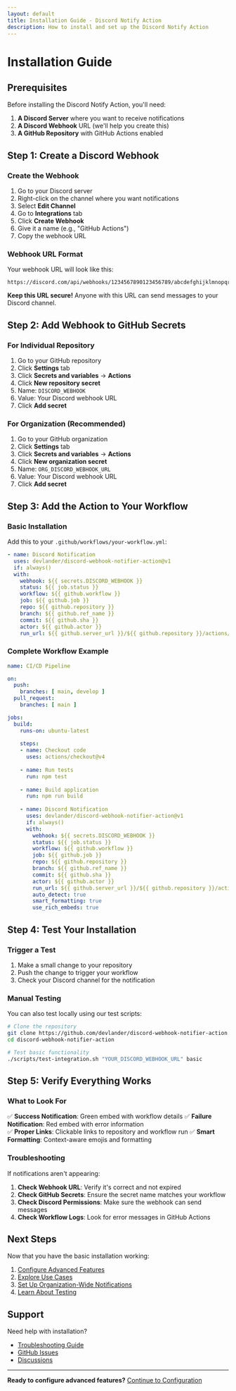 ```yaml
---
layout: default
title: Installation Guide - Discord Notify Action
description: How to install and set up the Discord Notify Action
---
```


# Installation Guide

## Prerequisites

Before installing the Discord Notify Action, you'll need:

1. **A Discord Server** where you want to receive notifications
2. **A Discord Webhook** URL (we'll help you create this)
3. **A GitHub Repository** with GitHub Actions enabled

## Step 1: Create a Discord Webhook

### Create the Webhook

1. Go to your Discord server
2. Right-click on the channel where you want notifications
3. Select **Edit Channel**
4. Go to **Integrations** tab
5. Click **Create Webhook**
6. Give it a name (e.g., "GitHub Actions")
7. Copy the webhook URL

### Webhook URL Format

Your webhook URL will look like this:
```
https://discord.com/api/webhooks/1234567890123456789/abcdefghijklmnopqrstuvwxyz1234567890abcdefghijklmnopqrstuvwxyz
```

**Keep this URL secure!** Anyone with this URL can send messages to your Discord channel.

## Step 2: Add Webhook to GitHub Secrets

### For Individual Repository

1. Go to your GitHub repository
2. Click **Settings** tab
3. Click **Secrets and variables** → **Actions**
4. Click **New repository secret**
5. Name: `DISCORD_WEBHOOK`
6. Value: Your Discord webhook URL
7. Click **Add secret**

### For Organization (Recommended)

1. Go to your GitHub organization
2. Click **Settings** tab
3. Click **Secrets and variables** → **Actions**
4. Click **New organization secret**
5. Name: `ORG_DISCORD_WEBHOOK_URL`
6. Value: Your Discord webhook URL
7. Click **Add secret**

## Step 3: Add the Action to Your Workflow

### Basic Installation

Add this to your `.github/workflows/your-workflow.yml`:

```yaml
- name: Discord Notification
  uses: devlander/discord-webhook-notifier-action@v1
  if: always()
  with:
    webhook: ${{ secrets.DISCORD_WEBHOOK }}
    status: ${{ job.status }}
    workflow: ${{ github.workflow }}
    job: ${{ github.job }}
    repo: ${{ github.repository }}
    branch: ${{ github.ref_name }}
    commit: ${{ github.sha }}
    actor: ${{ github.actor }}
    run_url: ${{ github.server_url }}/${{ github.repository }}/actions/runs/${{ github.run_id }}
```

### Complete Workflow Example

```yaml
name: CI/CD Pipeline

on:
  push:
    branches: [ main, develop ]
  pull_request:
    branches: [ main ]

jobs:
  build:
    runs-on: ubuntu-latest
    
    steps:
    - name: Checkout code
      uses: actions/checkout@v4
      
    - name: Run tests
      run: npm test
      
    - name: Build application
      run: npm run build
      
    - name: Discord Notification
      uses: devlander/discord-webhook-notifier-action@v1
      if: always()
      with:
        webhook: ${{ secrets.DISCORD_WEBHOOK }}
        status: ${{ job.status }}
        workflow: ${{ github.workflow }}
        job: ${{ github.job }}
        repo: ${{ github.repository }}
        branch: ${{ github.ref_name }}
        commit: ${{ github.sha }}
        actor: ${{ github.actor }}
        run_url: ${{ github.server_url }}/${{ github.repository }}/actions/runs/${{ github.run_id }}
        auto_detect: true
        smart_formatting: true
        use_rich_embeds: true
```

## Step 4: Test Your Installation

### Trigger a Test

1. Make a small change to your repository
2. Push the change to trigger your workflow
3. Check your Discord channel for the notification

### Manual Testing

You can also test locally using our test scripts:

```bash
# Clone the repository
git clone https://github.com/devlander/discord-webhook-notifier-action.git
cd discord-webhook-notifier-action

# Test basic functionality
./scripts/test-integration.sh "YOUR_DISCORD_WEBHOOK_URL" basic
```

## Step 5: Verify Everything Works

### What to Look For

✅ **Success Notification**: Green embed with workflow details
✅ **Failure Notification**: Red embed with error information  
✅ **Proper Links**: Clickable links to repository and workflow run
✅ **Smart Formatting**: Context-aware emojis and formatting

### Troubleshooting

If notifications aren't appearing:

1. **Check Webhook URL**: Verify it's correct and not expired
2. **Check GitHub Secrets**: Ensure the secret name matches your workflow
3. **Check Discord Permissions**: Make sure the webhook can send messages
4. **Check Workflow Logs**: Look for error messages in GitHub Actions

## Next Steps

Now that you have the basic installation working:

1. [Configure Advanced Features](configuration.html)
2. [Explore Use Cases](examples.html)
3. [Set Up Organization-Wide Notifications](organization.html)
4. [Learn About Testing](testing.html)

## Support

Need help with installation?

- [Troubleshooting Guide](troubleshooting.html)
- [GitHub Issues](https://github.com/devlander/discord-webhook-notifier-action/issues)
- [Discussions](https://github.com/devlander/discord-webhook-notifier-action/discussions)

---

**Ready to configure advanced features?** [Continue to Configuration](configuration.html) 